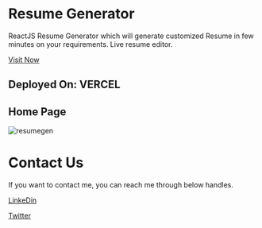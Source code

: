 # Resume Generator

ReactJS Resume Generator which will generate customized Resume in few minutes on your requirements. Live resume editor.

[Visit Now](https://resume-generator-steel.vercel.app/)

## Deployed On: VERCEL

## Home Page
![resumegen](https://github.com/shrikant-kushwah/ResumeGenerator/assets/96473205/042fd58a-56a5-40aa-99dc-403413259d44)

# Contact Us
If you want to contact me, you can reach me through below handles.

[LinkeDin](https://www.linkedin.com/in/shrikant-kushwah-5bb1911b2/)

[Twitter](https://twitter.com/kushwa_shrikant)

